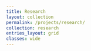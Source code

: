 ```yaml
---
title: Research
layout: collection
permalink: /projects/research/
collection: research
entries_layout: grid
classes: wide
---
```

